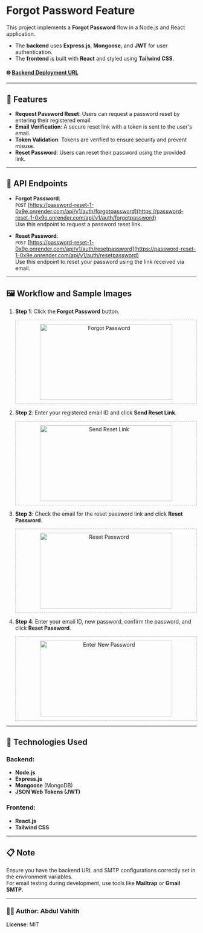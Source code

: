 # Forgot Password Feature  

This project implements a **Forgot Password** flow in a Node.js and React application.  

- The **backend** uses **Express.js**, **Mongoose**, and **JWT** for user authentication.  
- The **frontend** is built with **React** and styled using **Tailwind CSS**.  

#### 🌐 **[Backend Deployment URL](https://password-reset-1-0x9e.onrender.com)**  

---

## 🚀 Features  

- **Request Password Reset**: Users can request a password reset by entering their registered email.  
- **Email Verification**: A secure reset link with a token is sent to the user's email.  
- **Token Validation**: Tokens are verified to ensure security and prevent misuse.  
- **Reset Password**: Users can reset their password using the provided link.  

---

## 📡 API Endpoints  

- **Forgot Password**:  
  `POST` [https://password-reset-1-0x9e.onrender.com/api/v1/auth/forgotpassword](https://password-reset-1-0x9e.onrender.com/api/v1/auth/forgotpassword)  
  Use this endpoint to request a password reset link.  

- **Reset Password**:  
  `POST` [https://password-reset-1-0x9e.onrender.com/api/v1/auth/resetpassword](https://password-reset-1-0x9e.onrender.com/api/v1/auth/resetpassword)  
  Use this endpoint to reset your password using the link received via email.  

---

## 🖼️ Workflow and Sample Images  

1. **Step 1**: Click the **Forgot Password** button.  
   <div style="text-align: center; border: 1px dashed #aaa; padding: 10px; margin: 10px 0;">
       <img src="https://github.com/user-attachments/assets/33ce5d96-9f02-4d95-9d3c-f5b25ef7a1f5" alt="Forgot Password" width="350" height="200"/>
   </div>

2. **Step 2**: Enter your registered email ID and click **Send Reset Link**.  
   <div style="text-align: center; border: 1px dashed #aaa; padding: 10px; margin: 10px 0;">
       <img src="https://github.com/user-attachments/assets/880624d7-0ce0-42cd-bc57-4a43b7423f33" alt="Send Reset Link" width="350" height="200"/>
   </div>

3. **Step 3**: Check the email for the reset password link and click **Reset Password**.  
   <div style="text-align: center; border: 1px dashed #aaa; padding: 10px; margin: 10px 0;">
       <img src="https://github.com/user-attachments/assets/02875d57-afa7-4791-8e00-1414d5d42a3c" alt="Reset Password" width="350" height="200"/>
   </div>

4. **Step 4**: Enter your email ID, new password, confirm the password, and click **Reset Password**.  
   <div style="text-align: center; border: 1px dashed #aaa; padding: 10px; margin: 10px 0;">
       <img src="https://github.com/user-attachments/assets/8ad5fec9-7cf4-477b-81f4-215504aad29f" alt="Enter New Password" width="350" height="200"/>
   </div>

---

## 🔧 Technologies Used  

### Backend:  
- **Node.js**  
- **Express.js**  
- **Mongoose** (MongoDB)  
- **JSON Web Tokens (JWT)**  

### Frontend:  
- **React.js**  
- **Tailwind CSS**  

---

## 📋 Note  

Ensure you have the backend URL and SMTP configurations correctly set in the environment variables.  
For email testing during development, use tools like **Mailtrap** or **Gmail SMTP**.  

---

### 👨‍💻 **Author**: Abdul Vahith  
**License**: MIT  
